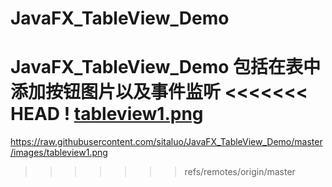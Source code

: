 # JavaFX_TableView_Demo
JavaFX_TableView_Demo 
包括在表中添加按钮图片以及事件监听
<<<<<<< HEAD
! [tableview1.png ](https://raw.githubusercontent.com/sitaluo/JavaFX_TableView_Demo/master/images/tableview1.png)
=======
https://raw.githubusercontent.com/sitaluo/JavaFX_TableView_Demo/master/images/tableview1.png
>>>>>>> refs/remotes/origin/master
